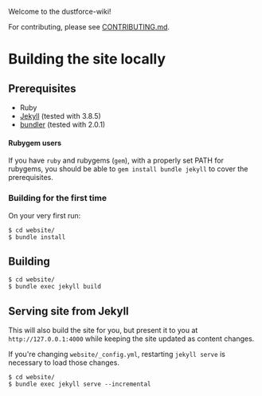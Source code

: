 Welcome to the dustforce-wiki!

For contributing, please see [CONTRIBUTING.md](/CONTRIBUTING.md).

# Building the site locally

## Prerequisites

- Ruby
- [Jekyll](https://jekyllrb.com/) (tested with 3.8.5)
- [bundler](https://bundler.io/) (tested with 2.0.1)

#### Rubygem users

If you have `ruby` and rubygems (`gem`), with a properly set PATH for rubygems, you should be able to `gem install bundle jekyll` to cover the prerequisites.

### Building for the first time

On your very first run:
```
$ cd website/
$ bundle install
```

## Building

```
$ cd website/
$ bundle exec jekyll build
```

## Serving site from Jekyll

This will also build the site for you, but present it to you at `http://127.0.0.1:4000` while keeping the site updated as content changes.

If you're changing `website/_config.yml`, restarting `jekyll serve` is necessary to load those changes.

```
$ cd website/
$ bundle exec jekyll serve --incremental
```
